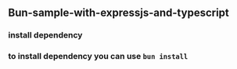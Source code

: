 ## Bun-sample-with-expressjs-and-typescript

<h3>install dependency</h3>

### to install dependency you can use `bun install`
